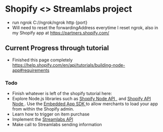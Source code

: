# Shopify <> Streamlabs project

- run ngrok C://ngrok/ngrok http {port}
- Will need to reset the forwardingAddress everytime I reset ngrok, also in my Shopify app at https://partners.shopify.com/


## Current Progress through tutorial
- Finished this page completely https://help.shopify.com/en/api/tutorials/building-node-app#requirements


### Todo
- Finish whatever is left of the shopify tutorial here:
- Explore Node.js libraries such as [Shopify Node API ](https://www.npmjs.com/package/shopify-node-api ), and [Shopify API Node ](https://www.npmjs.com/package/shopify-api-node).
Use the [Embedded App SDK ](https://help.shopify.com/api/sdks/shopify-apps/embedded-app-sdk)to allow merchants to load your app from within the Shopify admin.
- Learn how to trigger on item purchase
- Implement the [Streamlabs API](https://dev.streamlabs.com/docs/getting-started )
- Make call to Streamlabs sending information